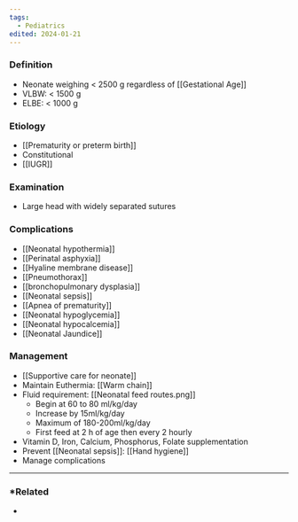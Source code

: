 ```yaml
---
tags:
  - Pediatrics
edited: 2024-01-21
---
```

### Definition
- Neonate weighing < 2500 g regardless of [[Gestational Age]]
- VLBW: < 1500 g
- ELBE: < 1000 g 

### Etiology
- [[Prematurity or preterm birth]]
- Constitutional 
- [[IUGR]] 
### Examination
- Large head with widely separated sutures
### Complications
- [[Neonatal hypothermia]]
- [[Perinatal asphyxia]]
- [[Hyaline membrane disease]]
- [[Pneumothorax]]
- [[bronchopulmonary dysplasia]]
- [[Neonatal sepsis]]
- [[Apnea of prematurity]]
- [[Neonatal hypoglycemia]]
- [[Neonatal hypocalcemia]]
- [[Neonatal Jaundice]] 
### Management
- [[Supportive care for neonate]] 
- Maintain Euthermia: [[Warm chain]] 
- Fluid requirement: [[Neonatal feed routes.png]]
	- Begin at 60 to 80 ml/kg/day 
	- Increase by 15ml/kg/day 
	- Maximum of 180-200ml/kg/day 
	- First feed at 2 h of age then every 2 hourly
- Vitamin D, Iron, Calcium, Phosphorus, Folate supplementation
- Prevent [[Neonatal sepsis]]: [[Hand hygiene]] 
- Manage complications

---
### *Related
- 